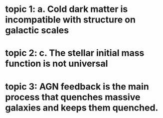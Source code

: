 # topic 1:                                                                a. Cold dark matter is incompatible with structure on galactic scales 

# topic 2: 																	c. The stellar initial mass function is not universal

# topic 3: 															AGN feedback is the main process that quenches massive galaxies and keeps them quenched.









